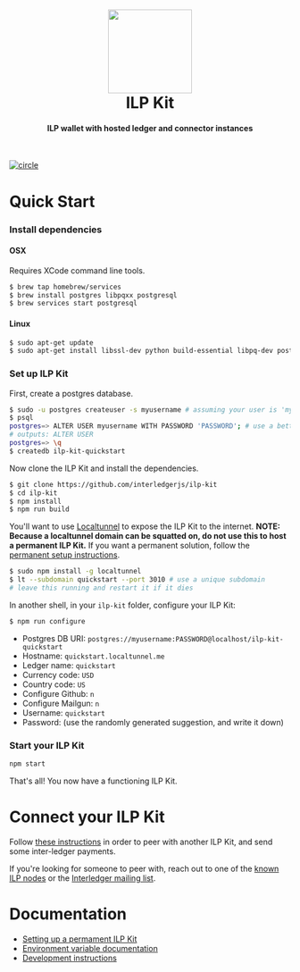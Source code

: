 <h1 align="center">
  <a href="https://interledger.org"><img src="https://interledger.org/assets/ilp_logo.svg" width="150"></a>
  <br>
  ILP Kit
</h1>

<h4 align="center">
ILP wallet with hosted ledger and connector instances
</h4>

<br>

[![circle][circle-image]][circle-url]

[circle-image]: https://circleci.com/gh/interledgerjs/ilp-kit.svg?style=shield&circle-token=65d802e1ea641aabcc95f8d28f2c6ade577716a9
[circle-url]: https://circleci.com/gh/interledgerjs/ilp-kit

# Quick Start

### Install dependencies

#### OSX

Requires XCode command line tools.

```sh
$ brew tap homebrew/services
$ brew install postgres libpqxx postgresql
$ brew services start postgresql
```

#### Linux

```sh
$ sudo apt-get update
$ sudo apt-get install libssl-dev python build-essential libpq-dev postgresql postgresql-contrib
```

### Set up ILP Kit

First, create a postgres database.

```sh
$ sudo -u postgres createuser -s myusername # assuming your user is 'myusername'
$ psql
postgres=> ALTER USER myusername WITH PASSWORD 'PASSWORD'; # use a better password
# outputs: ALTER USER
postgres=> \q
$ createdb ilp-kit-quickstart
```

Now clone the ILP Kit and install the dependencies.

```sh
$ git clone https://github.com/interledgerjs/ilp-kit
$ cd ilp-kit
$ npm install
$ npm run build
```

You'll want to use [Localtunnel](https://localtunnel.me) to expose the ILP Kit
to the internet. **NOTE: Because a localtunnel domain can be squatted on, do
not use this to host a permanent ILP Kit.** If you want a permanent solution,
follow the [permanent setup
instructions](https://github.com/interledgerjs/ilp-kit/blob/master/docs/SETUP.md).

```sh
$ sudo npm install -g localtunnel
$ lt --subdomain quickstart --port 3010 # use a unique subdomain
# leave this running and restart it if it dies
```

In another shell, in your `ilp-kit` folder, configure your ILP Kit:

```sh
$ npm run configure
```

- Postgres DB URI: `postgres://myusername:PASSWORD@localhost/ilp-kit-quickstart`
- Hostname: `quickstart.localtunnel.me`
- Ledger name: `quickstart`
- Currency code: `USD`
- Country code: `US`
- Configure Github: `n`
- Configure Mailgun: `n`
- Username: `quickstart`
- Password: (use the randomly generated suggestion, and write it down)

### Start your ILP Kit

```sh
npm start
```

That's all! You now have a functioning ILP Kit.

# Connect your ILP Kit

Follow [these
instructions](https://github.com/interledgerjs/ilp-kit/blob/master/docs/SETUP.md#connecting-your-ledger)
in order to peer with another ILP Kit, and send some inter-ledger payments.

If you're looking for someone to peer with, reach out to one of the [known ILP
nodes](https://github.com/interledgerjs/ilp-kit/wiki/Known-ILP-Nodes) or the
[Interledger mailing list](https://www.w3.org/community/interledger/).

# Documentation

- [Setting up a permament ILP Kit](https://github.com/interledgerjs/ilp-kit/blob/master/docs/SETUP.md)
- [Environment variable documentation](https://github.com/interledgerjs/ilp-kit/blob/master/docs/ENV.md)
- [Development instructions](https://github.com/interledgerjs/ilp-kit/blob/master/docs/DEV.md)
